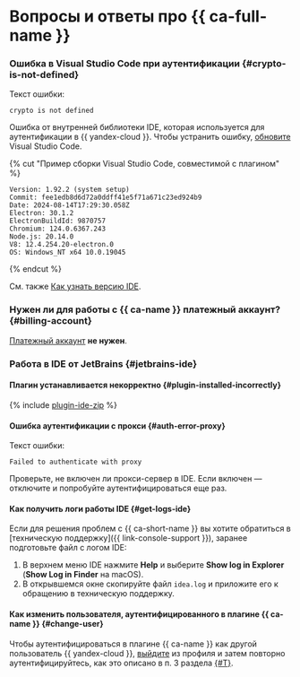 # Вопросы и ответы про {{ ca-full-name }}

### Ошибка в Visual Studio Code при аутентификации {#crypto-is-not-defined}

Текст ошибки:

```text
crypto is not defined
```

Ошибка от внутренней библиотеки IDE, которая используется для аутентификации в {{ yandex-cloud }}. Чтобы устранить ошибку, [обновите](https://code.visualstudio.com/docs/setup/setup-overview#_update-cadence) Visual Studio Code.

{% cut "Пример сборки Visual Studio Code, совместимой с плагином" %}

```text
Version: 1.92.2 (system setup)
Commit: fee1edb8d6d72a0ddff41e5f71a671c23ed924b9
Date: 2024-08-14T17:29:30.058Z
Electron: 30.1.2
ElectronBuildId: 9870757
Chromium: 124.0.6367.243
Node.js: 20.14.0
V8: 12.4.254.20-electron.0
OS: Windows_NT x64 10.0.19045
```

{% endcut %}

См. также [Как узнать версию IDE](https://code.visualstudio.com/docs/setup/setup-overview#_how-do-i-know-which-version-im-running).

### Нужен ли для работы с {{ ca-name }} платежный аккаунт? {#billing-account}

[Платежный аккаунт](../billing/concepts/billing-account.md) **не нужен**.

### Работа в IDE от JetBrains {#jetbrains-ide}

#### Плагин устанавливается некорректно {#plugin-installed-incorrectly}

{% include [plugin-ide-zip](../_includes/code-assistant/plugin-ide-zip.md) %}

#### Ошибка аутентификации с прокси {#auth-error-proxy}

Текст ошибки:

```text
Failed to authenticate with proxy
```

Проверьте, не включен ли прокси-сервер в IDE. Если включен — отключите и попробуйте аутентифицироваться еще раз.

#### Как получить логи работы IDE {#get-logs-ide}

Если для решения проблем с {{ ca-short-name }} вы хотите обратиться в [техническую поддержку]({{ link-console-support }}), заранее подготовьте файл с логом IDE:

1. В верхнем меню IDE нажмите **Help** и выберите **Show log in Explorer** (**Show Log in Finder** на macOS).
1. В открывшемся окне скопируйте файл `idea.log` и приложите его к обращению в техническую поддержку.

#### Как изменить пользователя, аутентифицированного в плагине {{ ca-name }} {#change-user}

Чтобы аутентифицироваться в плагине {{ ca-name }} как другой пользователь {{ yandex-cloud }}, [выйдите](./quickstart.md#logout) из профиля и затем повторно аутентифицируйтесь, как это описано в п. 3 раздела [{#T}](./quickstart.md#install-plugin).